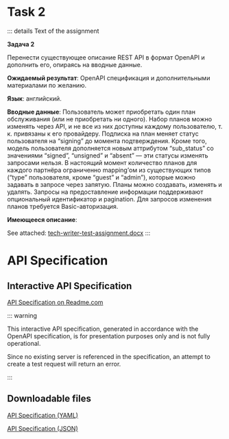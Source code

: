 # Task 2

::: details Text of the assignment

**Задача 2**

Перенести существующее описание REST API в формат OpenAPI и дополнить его, опираясь на вводные данные.

**Ожидаемый результат**: OpenAPI спецификация и дополнительными материалами по желанию.

**Язык**: английский.

**Вводные данные**:
Пользователь может приобретать один план обслуживания (или не приобретать ни одного). Набор планов можно изменять через API, и не все из них доступны каждому пользователю, т. к. привязаны к его провайдеру. Подписка на план меняет статус пользователя на “signing” до момента подтверждения. Кроме того, модель пользователя дополняется новым аттрибутом “sub_status” со значениями “signed”, “unsigned” и “absent” — эти статусы изменять запросами нельзя. В настоящий момент количество планов для каждого партнёра ограниченно mapping’ом из существующих типов (“type” пользователя, кроме “guest” и “admin”), которые можно задавать в запросе через запятую. Планы можно создавать, изменять и удалять. Запросы на предоставление информации поддерживают опциональный идентификатор и pagination. Для запросов изменения планов требуется Basic-авторизация.

**Имеющееся описание**:

See attached: <a href="../files/tech-writer-test-assignment.docx" download>tech-writer-test-assignment.docx</a>
:::

# API Specification

## Interactive API Specification

[API Specification on Readme.com](https://scalable-test-api-spec.readme.io/)

::: warning

This interactive API specification, generated in accordance with the OpenAPI specification, is for presentation purposes only and is not fully operational.

Since no existing server is referenced in the specification, an attempt to create a test request will return an error.

:::

## Downloadable files

<a href="../files/api-spec.yaml" download>API Specification (YAML)</a>

<a href="../files/api-spec.json" download>API Specification (JSON)</a>
